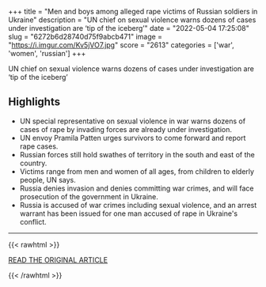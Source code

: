 +++
title = "Men and boys among alleged rape victims of Russian soldiers in Ukraine"
description = "UN chief on sexual violence warns dozens of cases under investigation are ‘tip of the iceberg’"
date = "2022-05-04 17:25:08"
slug = "6272b6d28740d75f9abcb471"
image = "https://i.imgur.com/Kv5jVO7.jpg"
score = "2613"
categories = ['war', 'women', 'russian']
+++

UN chief on sexual violence warns dozens of cases under investigation are ‘tip of the iceberg’

## Highlights

- UN special representative on sexual violence in war warns dozens of cases of rape by invading forces are already under investigation.
- UN envoy Pramila Patten urges survivors to come forward and report rape cases.
- Russian forces still hold swathes of territory in the south and east of the country.
- Victims range from men and women of all ages, from children to elderly people, UN says.
- Russia denies invasion and denies committing war crimes, and will face prosecution of the government in Ukraine.
- Russia is accused of war crimes including sexual violence, and an arrest warrant has been issued for one man accused of rape in Ukraine's conflict.

---

{{< rawhtml >}}
  <p class="article-category">
    <a target="_blank" href="https://www.theguardian.com/world/2022/may/03/men-and-boys-among-alleged-victims-by-russian-soldiers-in-ukraine">READ THE ORIGINAL ARTICLE</a>
  </p>
{{< /rawhtml >}}
